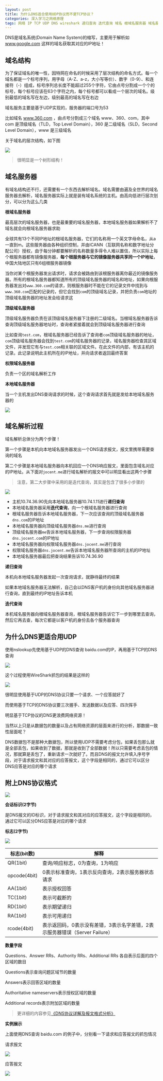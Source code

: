 ```yaml
---
layout: post
title: 为什么DNS适合使用UDP协议而不是TCP协议？
categories: 深入学习之网络原理 
tags: 网络 IP TCP UDP DNS wireshark 递归查询 迭代查询 域名 根域名服务器 域名服务器 顶级域名服务器
---
```


DNS是域名系统(Domain Name System)的缩写，主要用于解析如 www.google.com 这样的域名获取其对应的IP地址！

## 域名结构

为了保证域名的唯一性，因特网在命名的时候采用了层次结构的命名方式。每一个域名都是一个标号序列，用字母（A-Z、a-z，大小写等价）、数字（0-9）、和连接符（-）组成，标号序列总长度不能超过255个字符，它由点号分割成一个个的标号，每个标号应该在63个字符之内，每个标号都可以看成一个层次的域名。级别最低的域名写在左边，级别最高的域名写在右边

域名服务主要是基于UDP实现的，服务器的端口号为53

比如域名 www.360.com ，由点号分割成三个域名 www、360、com，其中 com 是顶级域名（TLD，Top Level Domain），360 是二级域名（SLD，Second Level Domain），www 是三级域名

关于域名的层次结构，如下图

![](../media/image/2018-06-04/01.png)

>很明显是一个树形结构！

## 域名服务器

有域名结构还不行，还需要有一个东西去解析域名。域名需要由遍及全世界的域名服务器去解析，域名服务器实际上就是装有域名系统的主机。由高向低进行层次划分，可以分为这么几类

**根域名服务器**

最高层次的域名服务器，也是最重要的域名服务器，本地域名服务器如果解析不了域名就会向根域名服务器求助

全球共有13个不同IP地址的根域名服务器，它们的名称用一个英文字母命名，从a一直到m。这些服务器由各种组织控制，并由ICANN（互联网名称和数字地址分配公司）授权，由于每分钟都要解析的名称数量多得令人难以置信，所以实际上每个根服务器都有镜像服务器，**每个根服务器与它的镜像服务器共享同一个IP地址**，中国大陆地区只有6组根服务器镜像

当你对某个根服务器发出请求时，请求会被路由到该根服务器离你最近的镜像服务器。所有的根域名服务器都知道所有的顶级域名服务器的域名和地址，如果向根服务器发出对`www.360.com`的请求，则根服务器时不能在它的记录文件中找到与`www.360.com`匹配的记录的，但它会找到`com`的顶级域名记录，并把负责`com`地址的顶级域名服务器的地址发会给请求这

**顶级域名服务器**

顶级域名服务器负责在该顶级域名服务器下注册的二级域名。当根域名服务器告诉查询顶级域名服务器地址时，查询者紧接着就会到顶级域名服务器进行查询

比如查询`test.com`，根域名服务器已经告诉了查询者`com`顶级域名服务器的地址，`com`顶级域名服务器会找到`test.com`的域名服务器的记录，域名服务器检查其区域文件，并发现它有与`test.com`相关联的区域文件。在此文件的内部，有该主机的记录。此记录说明此主机所在的IP地址，并向请求者返回最终答案

**权限域名服务器**

负责一个区的域名解析工作

**本地域名服务器**

当一个主机发出DNS查询请求的时候，这个查询请求首先就是发给本地域名服务器的

![](../media/image/2018-06-04/02.png)

## 域名解析过程

域名解析总体分为两个步骤！

第一个步骤是本机向本地域名服务器发出一个DNS请求报文，报文里携带需要查询的域名

第二个步骤是本地域名服务器向本机回应一个DNS响应报文，里面包含域名对应的IP地址。从下面对`jocent.me`进行域名解析的报文中可以明显看出这两个步骤

>注意，第二大步骤中采用的是迭代查询，其实是包含了很多小步骤的

![](../media/image/2018-06-04/03.png)

* 主机10.74.36.90先向本地域名服务器10.74.1.11进行**递归查询**
* 本地域名服务器采用**迭代查询**，向一个根域名服务器进行查询
* 根域名服务器告诉本地域名服务器，下一次应该查询的顶级域名服务器`dns.com`的IP地址
* 本地域名服务器向顶级域名服务器`dns.me`进行查询
* 顶级域名服务器`me`告诉本地域名服务器，下一步查询权限服务器`dns.jocent.com`的IP地址
* 本地域名服务器向权限域名服务器`dns.jocent.me`进行查询
* 权限域名服务器`dns.jocent.me`告诉本地域名服务器所查询的主机的IP地址
* 本地域名服务器最后把查询结果告诉10.74.36.90

**递归查询**

本机向本地域名服务器发起一次查询请求，就静待最终的结果

如果本地域名服务器无法解析，自己会以DNS客户机的身份向其他域名服务器进行查询，直到最终的IP地址告诉本机

**迭代查询**

本机域名服务器向根域名服务器查询，根域名服务器告诉它下一步到哪里去查询，然后它再去查，每次它都是以客户机的身份去各个服务器查询

## 为什么DNS更适合用UDP

使用nslookup先使用基于UDP的DNS查询 baidu.com的IP，再用基于TCP的DNS查询

![](../media/image/2018-06-04/04.png)

这个过程使用WireShark抓包的结果是这样的

![](../media/image/2018-06-04/05.png)

很明显使用基于UDP的DNS协议只要一个请求、一个应答就好了

而使用基于TCP的DNS协议要三次握手、发送数据以及应答、四次挥手

明显基于TCP协议的DNS更浪费网络资源！

当然以上只是从数据包的数量以及占有网络资源的层面来进行的分析，那数据一致性层面呢？

DNS数据包不是那种大数据包，所以使用UDP不需要考虑分包，如果丢包那么就是全部丢包，如果收到了数据，那就是收到了全部数据！所以只需要考虑丢包的情况，那就算是丢包了，重新请求一次就好了。而且DNS的报文允许填入序号字段，对于请求报文和其对应的应答报文，这个字段是相同的，通过它可以区分DNS应答是对应的哪个请求

## 附上DNS协议格式

![](../media/image/2018-06-04/06.png)

**会话标识(2字节)**

是DNS报文的ID标识，对于请求报文和其对应的应答报文，这个字段是相同的，通过它可以区分DNS应答是对应的哪个请求

**标志(2字节)**

![](../media/image/2018-06-04/07.png)

标志(bit数)   | 解释
--------------|-----------------
QR(1bit)      | 查询/响应标志，0为查询，1为响应
opcode(4bit)  | 0表示标准查询，1表示反向查询，2表示服务器状态请求
AA(1bit)      | 表示授权回答
TC(1bit)      | 表示可截断的
RD(1bit)      | 表示期望递归
RA(1bit)      | 表示可用递归
rcode(4bit)   | 表示返回码，0表示没有差错，3表示名字差错，2表示服务器错误（Server Failure）

**数量字段**

Questions、Answer RRs、Authority RRs、Additional RRs 各自表示后面的四个区域的数目

Questions表示查询问题区域节的数量

Answers表示回答区域的数量

Authoritative nameservers表示授权区域的数量

Additional records表示附加区域的数量

>更详细的内容参见[《DNS协议详解及报文格式分析》](https://blog.csdn.net/tianxuhong/article/details/74922454)

**实例展示**

上面使用DNS查询 baidu.com 的例子中，分别看一下请求和应答报文的抓包情况

请求报文

![](../media/image/2018-06-04/08.png)

应答报文

![](../media/image/2018-06-04/09.png)

